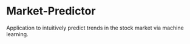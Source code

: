 # Market-Predictor
Application to intuitively predict trends in the stock market via machine learning.
